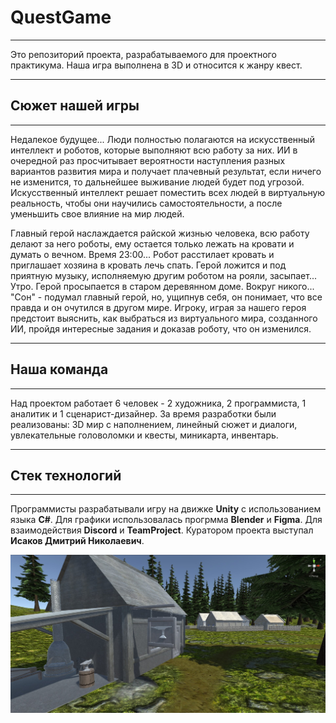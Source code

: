 # QuestGame

---
  Это репозиторий проекта, разрабатываемого для проектного практикума. Наша игра выполнена в 3D и относится к жанру квест.

---

## Сюжет нашей игры

---

  Недалекое будущее... Люди полностью полагаются на искусственный интеллект и роботов, которые выполняют всю работу за них. ИИ в очередной раз просчитывает вероятности наступления разных вариантов развития мира и получает плачевный результат, если ничего не изменится, то дальнейшее выживание людей будет под угрозой. Искусственный интеллект решает поместить всех людей в виртуальную реальность, чтобы они научились самостоятельности, а после уменьшить свое влияние на мир людей.

  Главный герой наслаждается райской жизнью человека, всю работу делают за него роботы, ему остается только лежать на кровати и думать о вечном. Время 23:00... Робот расстилает кровать и приглашает хозяина в кровать лечь спать. Герой ложится и под приятную музыку, исполняемую другим роботом на рояли, засыпает... Утро. Герой просыпается в старом деревянном доме. Вокруг никого... "Сон" - подумал главный герой, но, ущипнув себя, он понимает, что все правда и он очутился в другом мире. Игроку, играя за нашего героя предстоит выяснить, как выбраться из виртуального мира, созданного ИИ, пройдя интересные задания и доказав роботу, что он изменился.

---

## Наша команда

---

  Над проектом работает 6 человек - 2 художника, 2 программиста, 1 аналитик и 1 сценарист-дизайнер. За время разработки были реализованы: 3D мир с наполнением, линейный сюжет и диалоги, увлекательные головоломки и квесты, миникарта, инвентарь.

---

## Стек технологий

---

  Программисты разрабатывали игру на движке **Unity** c использованием языка **C#**. Для графики использовалась прогрмма **Blender** и **Figma**. Для взаимодействия **Discord** и **TeamProject**. Куратором проекта выступал **Исаков Дмитрий Николаевич**.

![Logo game](https://github.com/BobylevTimofey/QuestGame/blob/main/QuestGame/Media/promo.jpg)
